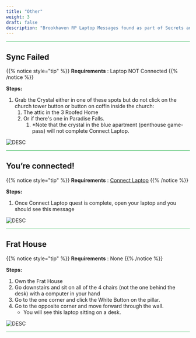 ```yaml
---
title: "Other"
weight: 3
draft: false
description: "Brookhaven RP Laptop Messages found as part of Secrets and Mysteries. These Messages are not signed. Picture of message provided."
---
```



<hr style="background-color: #28b44c" size=8>

## Sync Failed

{{% notice style="tip" %}}
**Requirements** : Laptop NOT Connected
{{% /notice %}}

**Steps:**

1. Grab the Crystal either in one of these spots but do not click on the church tower button or button on coffin inside the church:
	1. The attic in the 3 Roofed Home
	3. Or if there's one in Paradise Falls.
		1. *Note that the crystal in the blue apartment (penthouse game-pass) will not complete Connect Laptop.

![DESC](/images/bh/sync_failed_comp_message.jpg) 


<hr style="background-color: #28b44c" size=8>

## You’re connected!

{{% notice style="tip" %}}
**Requirements** : [Connect Laptop](/lore/tools/#connect-laptop)
{{% /notice %}}

**Steps:**

1. Once Connect Laptop quest is complete, open your laptop and you should see this message

![DESC](/images/bh/connected_comp_message.png) 


<hr style="background-color: #28b44c" size=8>

## Frat House

{{% notice style="tip" %}}
**Requirements** : None
{{% /notice %}}

**Steps:**

1. Own the Frat House
2. Go downstairs and sit on all of the 4 chairs (not the one behind the desk) with a computer in your hand
3. Go to the one corner and click the White Button on the pillar. 
4. Go to the opposite corner and move forward through the wall.
	- You will see this laptop sitting on a desk.

![DESC](/images/bh/frathouse_computer_message.png) 


<hr style="background-color: #28b44c" size=8>